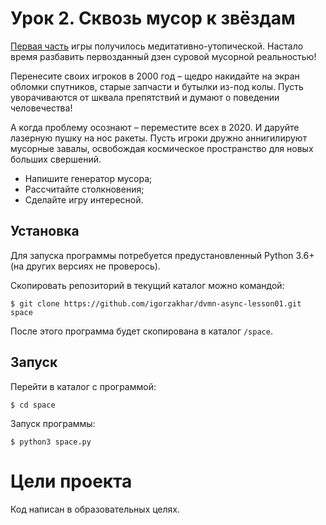 # Урок 2. Сквозь мусор к звёздам

[Первая часть](https://github.com/igorzakhar/dvmn-async-lesson01) игры получилось медитативно-утопической. Настало время разбавить первозданный дзен суровой мусорной реальностью!  

Перенесите своих игроков в 2000 год – щедро накидайте на экран обломки спутников, старые запчасти и бутылки из-под колы. Пусть уворачиваются от шквала препятствий и думают о поведении человечества!  

А когда проблему осознают – переместите всех в 2020. И даруйте лазерную пушку на нос ракеты. Пусть игроки дружно аннигилируют мусорные завалы, освобождая космическое пространство для новых больших свершений.  

- Напишите генератор мусора;
- Рассчитайте столкновения;
- Сделайте игру интересной.

## Установка

Для запуска программы потребуется предустановленный Python 3.6+ (на других версиях не проверось).

Скопировать репозиторий в текущий каталог можно командой:
```
$ git clone https://github.com/igorzakhar/dvmn-async-lesson01.git space
```
После этого программа будет скопирована в каталог ```/space```.

## Запуск

Перейти в каталог с программой:
```
$ cd space
```
Запуск программы:
```
$ python3 space.py
```

# Цели проекта

Код написан в образовательных целях.
